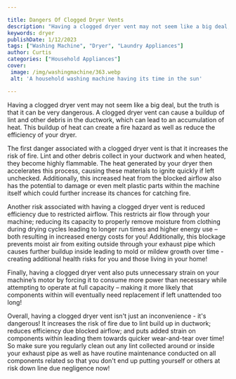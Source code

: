 ```yaml
---

title: Dangers Of Clogged Dryer Vents
description: "Having a clogged dryer vent may not seem like a big deal, but the truth is that it can be very dangerous. A clogged dryer vent can...check it out to learn"
keywords: dryer
publishDate: 1/12/2023
tags: ["Washing Machine", "Dryer", "Laundry Appliances"]
author: Curtis
categories: ["Household Appliances"]
cover: 
 image: /img/washingmachine/363.webp
 alt: 'A household washing machine having its time in the sun'

---
```


Having a clogged dryer vent may not seem like a big deal, but the truth is that it can be very dangerous. A clogged dryer vent can cause a buildup of lint and other debris in the ductwork, which can lead to an accumulation of heat. This buildup of heat can create a fire hazard as well as reduce the efficiency of your dryer. 

The first danger associated with a clogged dryer vent is that it increases the risk of fire. Lint and other debris collect in your ductwork and when heated, they become highly flammable. The heat generated by your dryer then accelerates this process, causing these materials to ignite quickly if left unchecked. Additionally, this increased heat from the blocked airflow also has the potential to damage or even melt plastic parts within the machine itself which could further increase its chances for catching fire. 

Another risk associated with having a clogged dryer vent is reduced efficiency due to restricted airflow. This restricts air flow through your machine; reducing its capacity to properly remove moisture from clothing during drying cycles leading to longer run times and higher energy use – both resulting in increased energy costs for you! Additionally, this blockage prevents moist air from exiting outside through your exhaust pipe which causes further buildup inside leading to mold or mildew growth over time - creating additional health risks for you and those living in your home! 

Finally, having a clogged dryer vent also puts unnecessary strain on your machine’s motor by forcing it to consume more power than necessary while attempting to operate at full capacity – making it more likely that components within will eventually need replacement if left unattended too long! 

Overall, having a clogged dryer vent isn't just an inconvenience - it's dangerous! It increases the risk of fire due to lint build up in ductwork; reduces efficiency due blocked airflow; and puts added strain on components within leading them towards quicker wear-and-tear over time! So make sure you regularly clean out any lint collected around or inside your exhaust pipe as well as have routine maintenance conducted on all components related so that you don't end up putting yourself or others at risk down line due negligence now!
